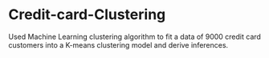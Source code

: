 # Credit-card-Clustering
Used Machine Learning clustering algorithm to fit a data of 9000 credit card customers into a K-means clustering model and derive inferences.

